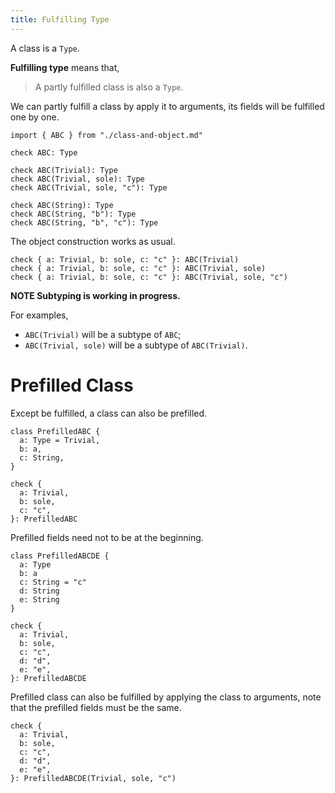 ```yaml
---
title: Fulfilling Type
---
```


A class is a `Type`.

**Fulfilling type** means that,

> A partly fulfilled class is also a `Type`.

We can partly fulfill a class by apply it to arguments,
its fields will be fulfilled one by one.

```cicada
import { ABC } from "./class-and-object.md"

check ABC: Type

check ABC(Trivial): Type
check ABC(Trivial, sole): Type
check ABC(Trivial, sole, "c"): Type

check ABC(String): Type
check ABC(String, "b"): Type
check ABC(String, "b", "c"): Type
```

The object construction works as usual.

```cicada
check { a: Trivial, b: sole, c: "c" }: ABC(Trivial)
check { a: Trivial, b: sole, c: "c" }: ABC(Trivial, sole)
check { a: Trivial, b: sole, c: "c" }: ABC(Trivial, sole, "c")
```

**NOTE Subtyping is working in progress.**

For examples,

- `ABC(Trivial)` will be a subtype of `ABC`;
- `ABC(Trivial, sole)` will be a subtype of `ABC(Trivial)`.

# Prefilled Class

Except be fulfilled, a class can also be prefilled.

```cicada todo
class PrefilledABC {
  a: Type = Trivial,
  b: a,
  c: String,
}

check {
  a: Trivial,
  b: sole,
  c: "c",
}: PrefilledABC
```

Prefilled fields need not to be at the beginning.

```cicada
class PrefilledABCDE {
  a: Type
  b: a
  c: String = "c"
  d: String
  e: String
}

check {
  a: Trivial,
  b: sole,
  c: "c",
  d: "d",
  e: "e",
}: PrefilledABCDE
```

Prefilled class can also be fulfilled by applying the class to arguments,
note that the prefilled fields must be the same.

```cicada
check {
  a: Trivial,
  b: sole,
  c: "c",
  d: "d",
  e: "e",
}: PrefilledABCDE(Trivial, sole, "c")
```
